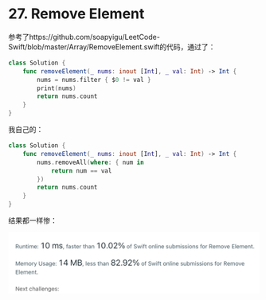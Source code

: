 # 27. Remove Element

参考了https://github.com/soapyigu/LeetCode-Swift/blob/master/Array/RemoveElement.swift的代码，通过了：

```swift
class Solution {
    func removeElement(_ nums: inout [Int], _ val: Int) -> Int {
        nums = nums.filter { $0 != val }
        print(nums)
        return nums.count
    }
}
```

我自己的：

```swift
class Solution {
    func removeElement(_ nums: inout [Int], _ val: Int) -> Int {
        nums.removeAll(where: { num in
            return num == val
        })
        return nums.count
    }
}
```

结果都一样惨：

<img src="27. Remove Element.assets/image-20210830180511024.png" alt="image-20210830180511024" style="zoom:50%;" />